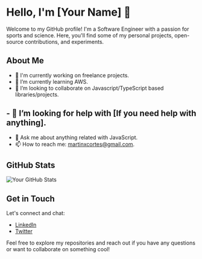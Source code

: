 # Hello, I'm [Your Name] 👋

Welcome to my GitHub profile! I'm a Software Engineer with a passion for sports and science. Here, you'll find some of my personal projects, open-source contributions, and experiments.

## About Me

- 🔭 I'm currently working on freelance projects.
- 🌱 I’m currently learning AWS.
- 👯 I’m looking to collaborate on Javascript/TypeScript based libraries/projects.
## - 🤔 I’m looking for help with [If you need help with anything].
- 💬 Ask me about anything related with JavaScript.
- 📫 How to reach me: martinxcortes@gmail.com.

## GitHub Stats

![Your GitHub Stats](https://github-readme-stats.vercel.app/api?username=yourusername&show_icons=true&theme=radical)

## Get in Touch

Let's connect and chat:

- [LinkedIn](https://www.linkedin.com/in/martin-cortes-daza/)
- [Twitter](https://twitter.com/martin11cortes)

Feel free to explore my repositories and reach out if you have any questions or want to collaborate on something cool!

